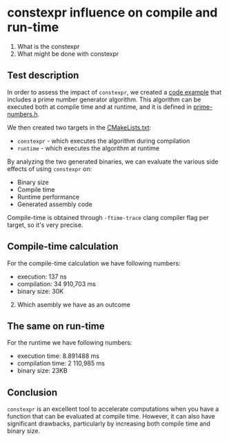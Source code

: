 # constexpr influence on compile and run-time

1. What is the constexpr
2. What might be done with constexpr

## Test description

In order to assess the impact of `constexpr`, we created a [code example](examples) that includes a prime number generator algorithm. This algorithm can be executed both at compile time and at runtime, and it is defined in [prime-numbers.h](examples/prime-numbers.h).

We then created two targets in the [CMakeLists.txt](examples/CMakeLists.txt):
  * `constexpr` - which executes the algorithm during compilation
  * `runtime` - which executes the algorithm at runtime
  
By analyzing the two generated binaries, we can evaluate the various side effects of using `constexpr` on:
  * Binary size
  * Compile time
  * Runtime performance
  * Generated assembly code

Compile-time is obtained through `-ftime-trace` clang compiler flag per target, so it's very precise. 
 
## Compile-time calculation

For the compile-time calculation we have following numbers:
 * execution: 137 ns
 * compilation: 34 910,703 ms
 * binary size: 30K

2. Which asembly we have as an outcome

## The same on run-time

For the runtime we have following numbers:
 * execution time: 8.891488 ms
 * compilation time: 2 110,985 ms
 * binary size: 23KB

## Conclusion

`constexpr` is an excellent tool to accelerate computations when you have a function that can be evaluated
at compile time. However, it can also have significant drawbacks, particularly by increasing both
compile time and binary size.

